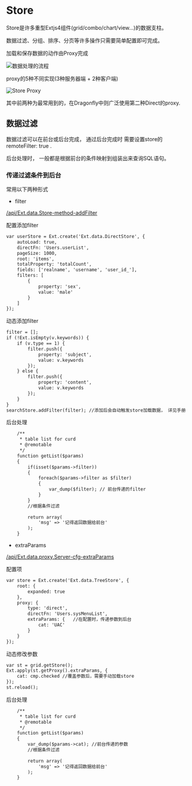 # Store

Store是许多重型Extjs4组件(grid/combo/chart/view...)的数据支柱。

数据过滤、分组、排序、分页等许多操作只需要简单配置即可完成。

加载和保存数据的动作由Proxy完成

![数据处理的流程](http://ww4.sinaimg.cn/mw690/62dabf66gw1f4ha608xglj20fe06at98.jpg)

proxy的5种不同实现(3种服务器端 + 2种客户端)

![Store Proxy](http://ww1.sinaimg.cn/mw1024/62dabf66gw1f4ls71bdhzj20fe078t9s.jpg)

其中前两种为最常用到的，在Dragonfly中则广泛使用第二种Direct的proxy.


## 数据过滤

数据过滤可以在前台或后台完成， 通过后台完成时 需要设置store的 remoteFilter: true .

后台处理时， 一般都是根据前台的条件映射到组装出来查询SQL语句。

### 传递过滤条件到后台

常用以下两种形式

- filter

[/api/Ext.data.Store-method-addFilter](http://docs.php-admin.com/extjs4/docs/index.html#!/api/Ext.data.Store-method-addFilter)

配置添加filter

```html
var userStore = Ext.create('Ext.data.DirectStore', {
    autoLoad: true,
    directFn: 'Users.userList',
    pageSize: 1000,
    root: 'items',
    totalProperty: 'totalCount',
    fields: ['realname', 'username', 'user_id_'],
    filters: [
        {
            property: 'sex',
            value: 'male'
        }
    ]
});
```


动态添加filter

```html
filter = [];
if (!Ext.isEmpty(v.keywords)) {
    if (v.type == 1) {
        filter.push({
            property: 'subject',
            value: v.keywords
        });
    } else {
        filter.push({
            property: 'content',
            value: v.keywords
        });
    }
}
searchStore.addFilter(filter); //添加后会自动触发store加载数据， 详见手册
```

后台处理

```html
    /**
     * table list for curd
     * @remotable
     */
    function getList($params)
    {
        if(isset($params->filter))
        {
            foreach($params->filter as $filter)
            {
                var_dump($filter); // 前台传递的filter
            }
        }
        //根据条件过滤
     
        return array(
            'msg' => '记得返回数据给前台'
        );
    }
```


- extraParams

[/api/Ext.data.proxy.Server-cfg-extraParams](http://docs.php-admin.com/extjs4/docs/index.html#!/api/Ext.data.proxy.Server-cfg-extraParams)

配置项

```html
var store = Ext.create('Ext.data.TreeStore', {
    root: {
        expanded: true
    },
    proxy: {
        type: 'direct',
        directFn: 'Users.sysMenuList',
        extraParams: {   //在配置时，传递参数到后台
            cat: 'UAC'
        }
    }
});
```

动态修改参数

```html
var st = grid.getStore();
Ext.apply(st.getProxy().extraParams, {
	cat: cmp.checked //覆盖参数后，需要手动加载store
});
st.reload();
```

后台处理

```html
    /**
     * table list for curd
     * @remotable
     */
    function getList($params)
    {
        var_dump($params->cat); //前台传递的参数
        //根据条件过滤
     
        return array(
            'msg' => '记得返回数据给前台'
        );
    }
```
